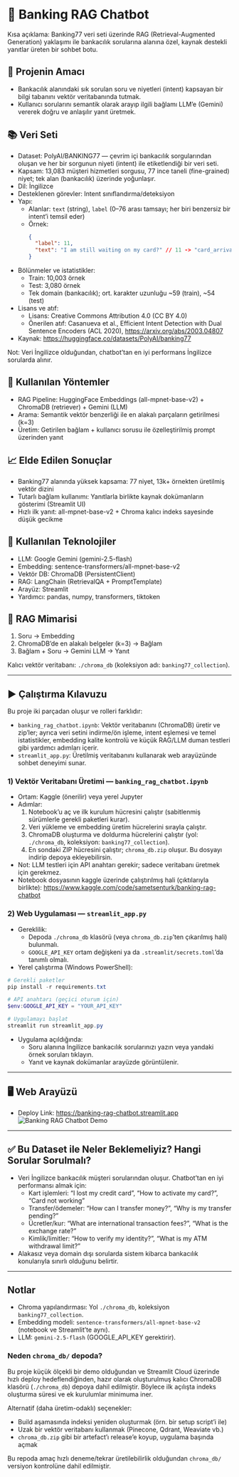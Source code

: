 # 🏦 Banking RAG Chatbot

Kısa açıklama: Banking77 veri seti üzerinde RAG (Retrieval-Augmented Generation) yaklaşımı ile bankacılık sorularına alanına özel, kaynak destekli yanıtlar üreten bir sohbet botu.

## 🎯 Projenin Amacı
- Bankacılık alanındaki sık sorulan soru ve niyetleri (intent) kapsayan bir bilgi tabanını vektör veritabanında tutmak.
- Kullanıcı sorularını semantik olarak arayıp ilgili bağlamı LLM’e (Gemini) vererek doğru ve anlaşılır yanıt üretmek.

## 📚 Veri Seti
- Dataset: PolyAI/BANKING77 — çevrim içi bankacılık sorgularından oluşan ve her bir sorgunun niyeti (intent) ile etiketlendiği bir veri seti.
- Kapsam: 13,083 müşteri hizmetleri sorgusu, 77 ince taneli (fine-grained) niyet; tek alan (bankacılık) üzerinde yoğunlaşır.
- Dil: İngilizce
- Desteklenen görevler: Intent sınıflandırma/deteksiyon
- Yapı:
  - Alanlar: `text` (string), `label` (0–76 arası tamsayı; her biri benzersiz bir intent’i temsil eder)
  - Örnek:
    ```json
    {
      "label": 11,
      "text": "I am still waiting on my card?" // 11 -> "card_arrival"
    }
    ```
- Bölünmeler ve istatistikler:
  - Train: 10,003 örnek
  - Test: 3,080 örnek
  - Tek domain (bankacılık); ort. karakter uzunluğu ~59 (train), ~54 (test)
- Lisans ve atıf:
  - Lisans: Creative Commons Attribution 4.0 (CC BY 4.0)
  - Önerilen atıf: Casanueva et al., Efficient Intent Detection with Dual Sentence Encoders (ACL 2020), https://arxiv.org/abs/2003.04807
- Kaynak: https://huggingface.co/datasets/PolyAI/banking77

Not: Veri İngilizce olduğundan, chatbot’tan en iyi performans İngilizce sorularda alınır.


## 🧪 Kullanılan Yöntemler
- RAG Pipeline: HuggingFace Embeddings (all-mpnet-base-v2) + ChromaDB (retriever) + Gemini (LLM)
- Arama: Semantik vektör benzerliği ile en alakalı parçaların getirilmesi (k=3)
- Üretim: Getirilen bağlam + kullanıcı sorusu ile özelleştirilmiş prompt üzerinden yanıt

## 📈 Elde Edilen Sonuçlar
- Banking77 alanında yüksek kapsama: 77 niyet, 13k+ örnekten üretilmiş vektör dizini
- Tutarlı bağlam kullanımı: Yanıtlarla birlikte kaynak dokümanların gösterimi (Streamlit UI)
- Hızlı ilk yanıt: all-mpnet-base-v2 + Chroma kalıcı indeks sayesinde düşük gecikme

## 🧰 Kullanılan Teknolojiler
- LLM: Google Gemini (gemini-2.5-flash)
- Embedding: sentence-transformers/all-mpnet-base-v2
- Vektör DB: ChromaDB (PersistentClient)
- RAG: LangChain (RetrievalQA + PromptTemplate)
- Arayüz: Streamlit
- Yardımcı: pandas, numpy, transformers, tiktoken

## 🧩 RAG Mimarisi
1) Soru → Embedding
2) ChromaDB’de en alakalı belgeler (k=3) → Bağlam
3) Bağlam + Soru → Gemini LLM → Yanıt

Kalıcı vektör veritabanı: `./chroma_db` (koleksiyon adı: `banking77_collection`).

---

## ▶️ Çalıştırma Kılavuzu

Bu proje iki parçadan oluşur ve rolleri farklıdır:
- `banking_rag_chatbot.ipynb`: Vektör veritabanını (ChromaDB) üretir ve zip’ler; ayrıca veri setini indirme/ön işleme, intent eşlemesi ve temel istatistikler, embedding kalite kontrolü ve küçük RAG/LLM duman testleri gibi yardımcı adımları içerir.
- `streamlit_app.py`: Üretilmiş veritabanını kullanarak web arayüzünde sohbet deneyimi sunar.

### 1) Vektör Veritabanı Üretimi — `banking_rag_chatbot.ipynb`
- Ortam: Kaggle (önerilir) veya yerel Jupyter
- Adımlar:
  1. Notebook’u aç ve ilk kurulum hücresini çalıştır (sabitlenmiş sürümlerle gerekli paketleri kurar).
  2. Veri yükleme ve embedding üretim hücrelerini sırayla çalıştır.
  3. ChromaDB oluşturma ve doldurma hücrelerini çalıştır (yol: `./chroma_db`, koleksiyon: `banking77_collection`).
  4. En sondaki ZIP hücresini çalıştır; `chroma_db.zip` oluşur. Bu dosyayı indirip depoya ekleyebilirsin.
- Not: LLM testleri için API anahtarı gerekir; sadece veritabanı üretmek için gerekmez.
- Notebook dosyasının kaggle üzerinde çalıştırılmış hali (çıktılarıyla birlikte): https://www.kaggle.com/code/sametsenturk/banking-rag-chatbot

### 2) Web Uygulaması — `streamlit_app.py`
- Gereklilik:
  - Depoda `./chroma_db` klasörü (veya `chroma_db.zip`’ten çıkarılmış hali) bulunmalı.
  - `GOOGLE_API_KEY` ortam değişkeni ya da `.streamlit/secrets.toml`’da tanımlı olmalı.
- Yerel çalıştırma (Windows PowerShell):
```powershell
# Gerekli paketler
pip install -r requirements.txt

# API anahtarı (geçici oturum için)
$env:GOOGLE_API_KEY = "YOUR_API_KEY"

# Uygulamayı başlat
streamlit run streamlit_app.py
```
- Uygulama açıldığında:
  - Soru alanına İngilizce bankacılık sorularınızı yazın veya yandaki örnek soruları tıklayın.
  - Yanıt ve kaynak dokümanlar arayüzde görüntülenir.

---

## 🖥️ Web Arayüzü
- Deploy Link: https://banking-rag-chatbot.streamlit.app
![Banking RAG Chatbot Demo](assets/demo.gif)

---

## ✅ Bu Dataset ile Neler Beklemeliyiz? Hangi Sorular Sorulmalı?
- Veri İngilizce bankacılık müşteri sorularından oluşur. Chatbot’tan en iyi performansı almak için:
  - Kart işlemleri: “I lost my credit card”, “How to activate my card?”, “Card not working”
  - Transfer/ödemeler: “How can I transfer money?”, “Why is my transfer pending?”
  - Ücretler/kur: “What are international transaction fees?”, “What is the exchange rate?”
  - Kimlik/limitler: “How to verify my identity?”, “What is my ATM withdrawal limit?”
- Alakasız veya domain dışı sorularda sistem kibarca bankacılık konularıyla sınırlı olduğunu belirtir.

---

## Notlar
- Chroma yapılandırması: Yol `./chroma_db`, koleksiyon `banking77_collection`.
- Embedding modeli: `sentence-transformers/all-mpnet-base-v2` (notebook ve Streamlit’te aynı).
- LLM: `gemini-2.5-flash` (GOOGLE_API_KEY gerektirir).

### Neden `chroma_db/` depoda?
Bu proje küçük ölçekli bir demo olduğundan ve Streamlit Cloud üzerinde hızlı deploy hedeflendiğinden, hazır olarak oluşturulmuş kalıcı ChromaDB klasörü (`./chroma_db`) depoya dahil edilmiştir. Böylece ilk açılışta indeks oluşturma süresi ve ek kurulumlar minimuma iner.

Alternatif (daha üretim-odaklı) seçenekler:
- Build aşamasında indeksi yeniden oluşturmak (örn. bir setup script’i ile)
- Uzak bir vektör veritabanı kullanmak (Pinecone, Qdrant, Weaviate vb.)
- `chroma_db.zip` gibi bir artefact’ı release’e koyup, uygulama başında açmak

Bu repoda amaç hızlı deneme/tekrar üretilebilirlik olduğundan `chroma_db/` versiyon kontrolüne dahil edilmiştir.


